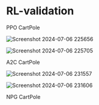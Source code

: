 # RL-validation

PPO CartPole


![Screenshot 2024-07-06 225656](https://github.com/user-attachments/assets/b0da4455-a443-4901-acb6-58143f6a04a4)


![Screenshot 2024-07-06 225705](https://github.com/user-attachments/assets/4307118d-2092-4e98-9e32-6d6378d687bb)






A2C CartPole

![Screenshot 2024-07-06 231557](https://github.com/user-attachments/assets/976d06cf-7d77-4fc6-940b-c907ac488af6)

![Screenshot 2024-07-06 231606](https://github.com/user-attachments/assets/af973522-fcdb-400a-835b-38ed3f12a083)

NPG CartPole

